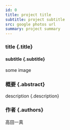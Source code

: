 ```yaml
---
id: 0
title: project title
subtitle: project subtitle
src: google photos url
summary: project summary
---
```


### title {.title}

#### subtitle {.subtitle}

some image

### 概要 {.abstract}

description {.description}

### 作者 {.authors}

高田一真
